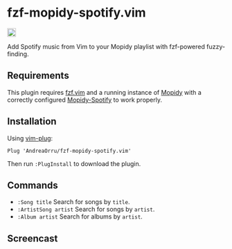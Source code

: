 # fzf-mopidy-spotify.vim
<a href='https://www.recurse.com' title='Made with love at the Recurse Center'><img src='https://cloud.githubusercontent.com/assets/2883345/11325206/336ea5f4-9150-11e5-9e90-d86ad31993d8.png' height='20px'/></a>

Add Spotify music from Vim to your Mopidy playlist with fzf-powered fuzzy-finding.

## Requirements
This plugin requires [fzf.vim](https://github.com/junegunn/fzf.vim) and a running
instance of [Mopidy](https://www.mopidy.com) with a correctly configured
[Mopidy-Spotify](https://github.com/mopidy/mopidy-spotify) to work properly.

## Installation
Using [vim-plug](https://github.com/junegunn/vim-plug):
```vim
Plug 'AndreaOrru/fzf-mopidy-spotify.vim'
```
Then run `:PlugInstall` to download the plugin.

## Commands
- `:Song title` Search for songs by `title`.
- `:ArtistSong artist` Search for songs by `artist`.
- `:Album artist` Search for albums by `artist`.

## Screencast
